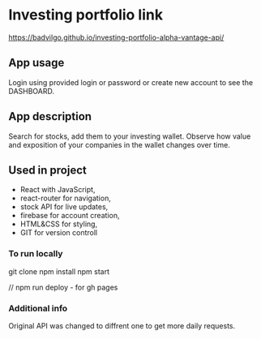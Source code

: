 # Investing portfolio link

https://badvilgo.github.io/investing-portfolio-alpha-vantage-api/

## App usage

Login using provided login or password or create new account to see the DASHBOARD.

## App description

Search for stocks, add them to your investing wallet. Observe how value and exposition of your companies in the wallet changes over time.

## Used in project

- React with JavaScript,
- react-router for navigation,
- stock API for live updates,
- firebase for account creation,
- HTML&CSS for styling,
- GIT for version controll

### To run locally

git clone
npm install
npm start

// npm run deploy - for gh pages

### Additional info

Original API was changed to diffrent one to get more daily requests.
